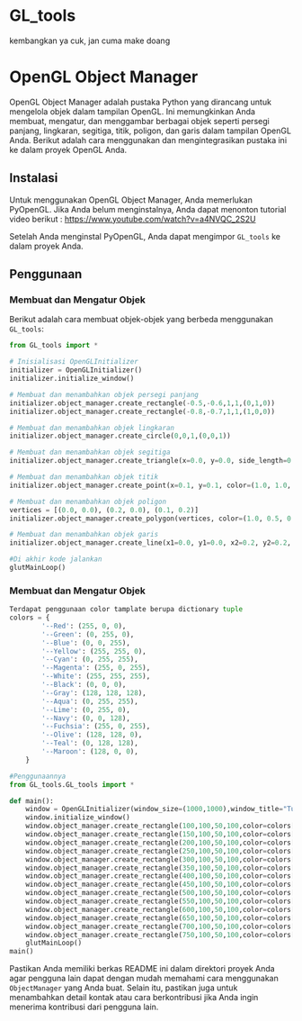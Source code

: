 # GL_tools
kembangkan ya cuk, jan cuma make doang

# OpenGL Object Manager

OpenGL Object Manager adalah pustaka Python yang dirancang untuk mengelola objek dalam tampilan OpenGL. Ini memungkinkan Anda membuat, mengatur, dan menggambar berbagai objek seperti persegi panjang, lingkaran, segitiga, titik, poligon, dan garis dalam tampilan OpenGL Anda. Berikut adalah cara menggunakan dan mengintegrasikan pustaka ini ke dalam proyek OpenGL Anda.

## Instalasi

Untuk menggunakan OpenGL Object Manager, Anda memerlukan PyOpenGL. Jika Anda belum menginstalnya, Anda dapat menonton tutorial video berikut : https://www.youtube.com/watch?v=a4NVQC_2S2U


Setelah Anda menginstal PyOpenGL, Anda dapat mengimpor `GL_tools` ke dalam proyek Anda.

## Penggunaan

### Membuat dan Mengatur Objek

Berikut adalah cara membuat objek-objek yang berbeda menggunakan `GL_tools`:

```python
from GL_tools import *

# Inisialisasi OpenGLInitializer
initializer = OpenGLInitializer()
initializer.initialize_window()

# Membuat dan menambahkan objek persegi panjang
initializer.object_manager.create_rectangle(-0.5,-0.6,1,1,(0,1,0))
initializer.object_manager.create_rectangle(-0.8,-0.7,1,1,(1,0,0))

# Membuat dan menambahkan objek lingkaran
initializer.object_manager.create_circle(0,0,1,(0,0,1))

# Membuat dan menambahkan objek segitiga
initializer.object_manager.create_triangle(x=0.0, y=0.0, side_length=0.2, color=(0.0, 1.0, 0.0))

# Membuat dan menambahkan objek titik
initializer.object_manager.create_point(x=0.1, y=0.1, color=(1.0, 1.0, 1.0))

# Membuat dan menambahkan objek poligon
vertices = [(0.0, 0.0), (0.2, 0.0), (0.1, 0.2)]
initializer.object_manager.create_polygon(vertices, color=(1.0, 0.5, 0.0))

# Membuat dan menambahkan objek garis
initializer.object_manager.create_line(x1=0.0, y1=0.0, x2=0.2, y2=0.2, color=(0.5, 0.5, 0.5))

#Di akhir kode jalankan
glutMainLoop()
```


### Membuat dan Mengatur Objek
```python
Terdapat penggunaan color tamplate berupa dictionary tuple
colors = {
        '--Red': (255, 0, 0),
        '--Green': (0, 255, 0),
        '--Blue': (0, 0, 255),
        '--Yellow': (255, 255, 0),
        '--Cyan': (0, 255, 255),
        '--Magenta': (255, 0, 255),
        '--White': (255, 255, 255),
        '--Black': (0, 0, 0),
        '--Gray': (128, 128, 128),
        '--Aqua': (0, 255, 255),
        '--Lime': (0, 255, 0),
        '--Navy': (0, 0, 128),
        '--Fuchsia': (255, 0, 255),
        '--Olive': (128, 128, 0),
        '--Teal': (0, 128, 128),
        '--Maroon': (128, 0, 0),
    }

#Penggunaannya
from GL_tools.GL_tools import *

def main():
    window = OpenGLInitializer(window_size=(1000,1000),window_title="Tugas Nama")
    window.initialize_window()
    window.object_manager.create_rectangle(100,100,50,100,color=colors['--Red'])
    window.object_manager.create_rectangle(150,100,50,100,color=colors['--White'])
    window.object_manager.create_rectangle(200,100,50,100,color=colors['--Green'])
    window.object_manager.create_rectangle(250,100,50,100,color=colors['--Blue'])
    window.object_manager.create_rectangle(300,100,50,100,color=colors['--Yellow'])
    window.object_manager.create_rectangle(350,100,50,100,color=colors['--Cyan'])
    window.object_manager.create_rectangle(400,100,50,100,color=colors['--Magenta'])
    window.object_manager.create_rectangle(450,100,50,100,color=colors['--Aqua'])
    window.object_manager.create_rectangle(500,100,50,100,color=colors['--Lime'])
    window.object_manager.create_rectangle(550,100,50,100,color=colors['--Navy'])
    window.object_manager.create_rectangle(600,100,50,100,color=colors['--Fuchsia'])
    window.object_manager.create_rectangle(650,100,50,100,color=colors['--Olive'])
    window.object_manager.create_rectangle(700,100,50,100,color=colors['--Teal'])
    window.object_manager.create_rectangle(750,100,50,100,color=colors['--Maroon'])
    glutMainLoop()
main()
```


Pastikan Anda memiliki berkas README ini dalam direktori proyek Anda agar pengguna lain dapat dengan mudah memahami cara menggunakan `ObjectManager` yang Anda buat. Selain itu, pastikan juga untuk menambahkan detail kontak atau cara berkontribusi jika Anda ingin menerima kontribusi dari pengguna lain.

